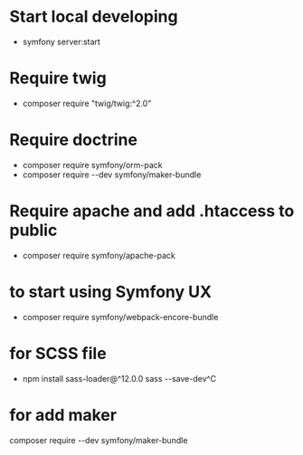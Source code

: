 # Start local developing
- symfony server:start
# Require twig
- composer require "twig/twig:^2.0"
# Require doctrine
- composer require symfony/orm-pack
- composer require --dev symfony/maker-bundle
# Require apache and add .htaccess to public
- composer require symfony/apache-pack
# to start using Symfony UX
- composer require symfony/webpack-encore-bundle
# for SCSS file
- npm install sass-loader@^12.0.0 sass --save-dev^C
# for add maker
composer require --dev symfony/maker-bundle